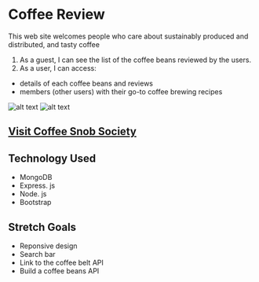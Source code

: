 # Coffee Review
This web site welcomes people who care about sustainably produced and distributed, and tasty coffee
1. As a guest, I can see the list of the coffee beans reviewed by the users.
2. As a user, I can access:
* details of each coffee beans and reviews
* members (other users) with their go-to coffee brewing recipes

![alt text](../public/images/index.png)
![alt text](../public/images/coffees.png)

## [Visit Coffee Snob Society](https://coffee-reviews-gj.herokuapp.com/)

## Technology Used
* MongoDB
* Express. js
* Node. js
* Bootstrap

## Stretch Goals
* Reponsive design
* Search bar
* Link to the coffee belt API
* Build a coffee beans API